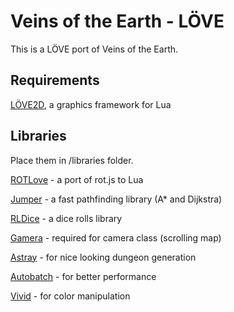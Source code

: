 # Veins of the Earth - LÖVE

This is a LÖVE port of Veins of the Earth.

## Requirements

[LÖVE2D](http://love2d.org/), a graphics framework for Lua

## Libraries

Place them in /libraries folder.

[ROTLove](https://github.com/paulofmandown/rotLove) - a port of rot.js to Lua

[Jumper](https://github.com/Yonaba/Jumper) - a fast pathfinding library (A* and Dijkstra)

[RLDice](https://github.com/timothymtorres/RL-Dice) - a dice rolls library

[Gamera](https://github.com/kikito/gamera) - required for camera class (scrolling map)

[Astray](https://github.com/SiENcE/astray) - for nice looking dungeon generation

[Autobatch](https://github.com/rxi/autobatch) - for better performance

[Vivid](https://github.com/WetDesertRock/vivid) - for color manipulation
